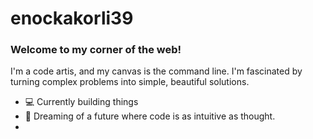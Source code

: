 # enockakorli39
### Welcome to my corner of the web!

I'm a code artis, and my canvas is the command line. I'm fascinated by turning complex problems into simple, beautiful solutions.

- 💻 Currently building things 
- 🚀 Dreaming of a future where code is as intuitive as thought.
-
